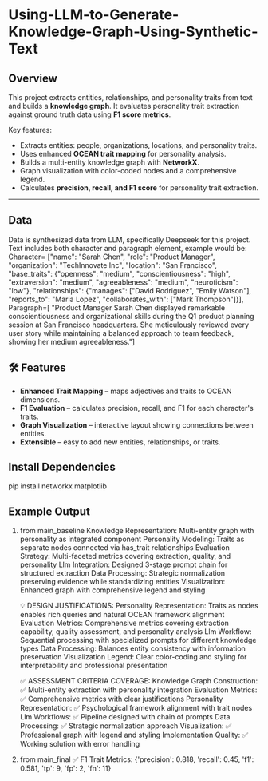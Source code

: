 # Using-LLM-to-Generate-Knowledge-Graph-Using-Synthetic-Text

## Overview
This project extracts entities, relationships, and personality traits from text and builds a **knowledge graph**. It evaluates personality trait extraction against ground truth data using **F1 score metrics**.

Key features:  
- Extracts entities: people, organizations, locations, and personality traits.  
- Uses enhanced **OCEAN trait mapping** for personality analysis.  
- Builds a multi-entity knowledge graph with **NetworkX**.  
- Graph visualization with color-coded nodes and a comprehensive legend.  
- Calculates **precision, recall, and F1 score** for personality trait extraction.  

---


## Data
Data is synthesized data from LLM, specifically Deepseek for this project. Text includes both character and paragraph element, example would be: 
Character= ["name": "Sarah Chen", "role": "Product Manager", "organization": "TechInnovate Inc",
     "location": "San Francisco", "base_traits": {"openness": "medium", "conscientiousness": "high",
     "extraversion": "medium", "agreeableness": "medium", "neuroticism": "low"},
     "relationships": {"manages": ["David Rodriguez", "Emily Watson"], "reports_to": "Maria Lopez",
                       "collaborates_with": ["Mark Thompson"]}],
Paragraph=[ "Product Manager Sarah Chen displayed remarkable conscientiousness and organizational skills during the Q1 product planning session at San Francisco headquarters. She meticulously reviewed every user story while maintaining a balanced approach to team feedback, showing her medium agreeableness."]

## 🛠️ Features

- **Enhanced Trait Mapping** – maps adjectives and traits to OCEAN dimensions.  
- **F1 Evaluation** – calculates precision, recall, and F1 for each character's traits.  
- **Graph Visualization** – interactive layout showing connections between entities.  
- **Extensible** – easy to add new entities, relationships, or traits.

## Install Dependencies
pip install networkx matplotlib

## Example Output
1. from main_baseline
   Knowledge Representation: Multi-entity graph with personality as integrated component
   Personality Modeling: Traits as separate nodes connected via has_trait relationships
   Evaluation Strategy: Multi-faceted metrics covering extraction, quality, and personality
   Llm Integration: Designed 3-stage prompt chain for structured extraction
   Data Processing: Strategic normalization preserving evidence while standardizing entities
   Visualization: Enhanced graph with comprehensive legend and styling

    💡 DESIGN JUSTIFICATIONS:
   Personality Representation: Traits as nodes enables rich queries and natural OCEAN framework alignment
   Evaluation Metrics: Comprehensive metrics covering extraction capability, quality assessment, and personality analysis
   Llm Workflow: Sequential processing with specialized prompts for different knowledge types
   Data Processing: Balances entity consistency with information preservation
   Visualization Legend: Clear color-coding and styling for interpretability and professional presentation

   ✅ ASSESSMENT CRITERIA COVERAGE:
   Knowledge Graph Construction: ✅ Multi-entity extraction with personality integration
   Evaluation Metrics: ✅ Comprehensive metrics with clear justifications
   Personality Representation: ✅ Psychological framework alignment with trait nodes
   Llm Workflows: ✅ Pipeline designed with chain of prompts
   Data Processing: ✅ Strategic normalization approach
   Visualization: ✅ Professional graph with legend and styling
   Implementation Quality: ✅ Working solution with error handling

2. from main_final
   ✅ F1 Trait Metrics:
   {'precision': 0.818, 'recall': 0.45, 'f1': 0.581, 'tp': 9, 'fp': 2, 'fn': 11}

  


